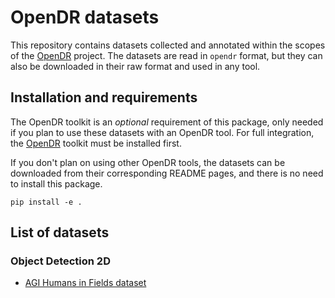 # OpenDR datasets

This repository contains datasets collected and annotated within the scopes of the [OpenDR](https://github.com/opendr-eu/opendr) project. The datasets are read in `opendr` format, but they can also be downloaded in their raw format and used in any tool. 

## Installation and requirements

The OpenDR toolkit is an _optional_ requirement of this package, only needed if you plan to use these datasets with an OpenDR tool. For full integration, the [OpenDR](https://github.com/opendr-eu/opendr) toolkit must be installed first.

If you don't plan on using other OpenDR tools, the datasets can be downloaded from their corresponding README pages, and there is no need to install this package. 

```
pip install -e .
```

## List of datasets

### Object Detection 2D

- [AGI Humans in Fields dataset](samples/agi_humans/README.md)
